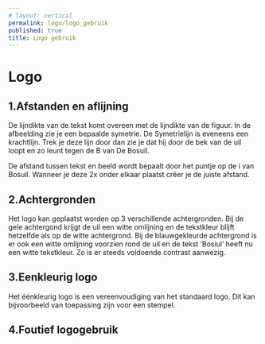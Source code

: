 ```yaml
---
# layout: vertical
permalink: logo/logo_gebruik
published: true
title: Logo gebruik
---
```


# Logo

## 1.Afstanden en aflijning

De lijndikte van de tekst komt overeen met de lijndikte van de figuur. In de afbeelding zie je een bepaalde symetrie. De Symetrielijn is eveneens een krachtlijn. Trek je deze lijn door dan zie je dat hij door de bek van de uil loopt en zo leunt tegen de B van De Bosuil. 

De afstand tussen tekst en beeld wordt bepaalt door het puntje op de i van Bosuil. Wanneer je deze 2x onder elkaar plaatst crëer je de juiste afstand. 

## 2.Achtergronden

Het logo kan geplaatst worden op 3 verschillende achtergronden. Bij de gele achtergond krijgt de uil een witte omlijning en de tekstkleur blijft hetzelfde als op de witte achtergrond. Bij de blauwgekleurde achtergrond is er ook een witte omlijning voorzien rond de uil en de tekst ‘Bosiul’ heeft nu een witte tekstkleur. Zo is er steeds voldoende contrast aanwezig. 

## 3.Eenkleurig logo

Het éénkleurig logo is een vereenvoudiging van het standaard logo. Dit kan bijvoorbeeld van toepassing zijn voor een stempel. 

## 4.Foutief logogebruik